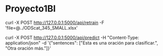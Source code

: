 # Proyecto1BI

curl -X POST http://127.0.0.1:5000/api/retrain -F 'file=@../ODScat_345_SMALL.xlsx'

curl -X POST http://127.0.0.1:5000/api/predict -H "Content-Type: application/json" -d '{"sentences": ["Esta es una oración para clasificar.", "Otra oración más."]}'